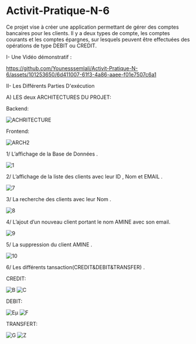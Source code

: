 # Activit-Pratique-N-6
Ce projet vise à créer une application permettant de gérer des comptes bancaires pour les clients. Il y a deux types de compte, les comptes courants et les comptes épargnes, sur lesquels peuvent être effectuées des opérations de type DEBIT ou CREDIT.

I- Une Vidéo démonstratif :





https://github.com/Younesssemlali/Activit-Pratique-N-6/assets/101253650/6d411007-61f3-4a86-aaee-f01e7507c6a1









II- Les Différents Parties D'exécution

A) LES deux ARCHITECTURES DU PROJET:


Backend:

![ACHRITECTURE](https://github.com/Younesssemlali/Activit-Pratique-N_6-Angular-Framework/assets/101253650/9987a3c7-3aaf-40dc-bcea-8ad2eeb1cb30)

Frontend:

![ARCH2](https://github.com/Younesssemlali/Activit-Pratique-N_6-Angular-Framework/assets/101253650/92855539-6097-46c5-bb89-4a2d662c92c5)



1/ L’affichage de la Base de Données .


![1](https://github.com/Younesssemlali/Activit-Pratique-N_6-Angular-Framework/assets/101253650/e9607173-3a37-47d0-b15a-7cb442d92efb)

2/ L’affichage de la liste des clients avec leur ID , Nom et EMAIL . 


![7](https://github.com/Younesssemlali/Activit-Pratique-N_6-Angular-Framework/assets/101253650/2f4d92d8-1ea5-45e3-92e5-51af25bb8635)

3/ La recherche des clients avec leur Nom . 


![8](https://github.com/Younesssemlali/Activit-Pratique-N_6-Angular-Framework/assets/101253650/963a1776-16d3-4da6-8cfc-a85e225f4d60)

4/ L’ajout d’un nouveau client portant le nom AMINE avec son email.


![9](https://github.com/Younesssemlali/Activit-Pratique-N_6-Angular-Framework/assets/101253650/719f557c-d90f-4010-a05a-1cffce79172b)

5/ La suppression du client AMINE .


![10](https://github.com/Younesssemlali/Activit-Pratique-N_6-Angular-Framework/assets/101253650/9e484dd2-b999-4eb8-bdaa-071133af2c36)

6/ Les différents tansaction(CREDIT&DEBIT&TRANSFER) .


CREDIT:

![B](https://github.com/Younesssemlali/Activit-Pratique-N_6-Angular-Framework/assets/101253650/09f601a9-15fd-45a3-8910-f3ed77b3a664)
![C](https://github.com/Younesssemlali/Activit-Pratique-N_6-Angular-Framework/assets/101253650/6ffb97b3-dab2-4f6e-b254-b52d8f67c627)



DEBIT:


![Eµ](https://github.com/Younesssemlali/Activit-Pratique-N_6-Angular-Framework/assets/101253650/5ac057e1-8ef9-4f67-b37e-cd4a3c0ad563)
![F](https://github.com/Younesssemlali/Activit-Pratique-N_6-Angular-Framework/assets/101253650/1b5b7f30-e6fd-4ea3-92df-7fef6edc62a7)

TRANSFERT:


![G](https://github.com/Younesssemlali/Activit-Pratique-N_6-Angular-Framework/assets/101253650/27ba4e7f-32e7-4e92-a11d-ec8586fa7ca0)
![Z](https://github.com/Younesssemlali/Activit-Pratique-N_6-Angular-Framework/assets/101253650/5981a64a-e004-4d9b-b37d-b138423e9eab)

